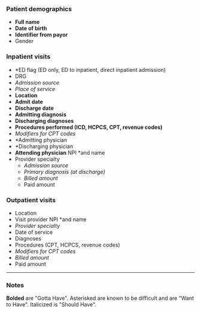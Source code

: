 ### Patient demographics
* **Full name**
* **Date of birth**
* **Identifier from payor**
* Gender
 
### Inpatient visits
* *ED flag (ED only, ED to inpatient, direct inpatient admission)
* DRG
* _Admission source_
* _Place of service_
* **Location**
* **Admit date**
* **Discharge date**
* **Admitting diagnosis**
* **Discharging diagnoses**
* **Procedures performed (ICD, HCPCS, CPT, revenue codes)**
* _Modifiers for CPT codes_
* *Admitting physician
* *Discharging physician
* **Attending physician** NPI *and name
* Provider specialty
  * _Admission source_
  * _Primary diagnosis (at discharge)_
  * _Billed amount_
  * Paid amount
### Outpatient visits
* Location
* Visit provider NPI *and name
* _Provider specialty_
* Date of service
* Diagnoses
* Procedures (CPT, HCPCS, revenue codes)
* _Modifiers for CPT codes_
* _Billed amount_
* Paid amount
___
### Notes
**Bolded** are "Gotta Have". Asterisked are known to be difficult and are "Want to Have". Italicized is "Should Have".
